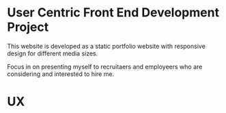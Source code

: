 # User Centric Front End Development Project 
This website is developed as a static portfolio website with responsive design for different media sizes.

Focus in on presenting myself to recruitaers and employeers who are considering and interested to hire me. 
# UX
